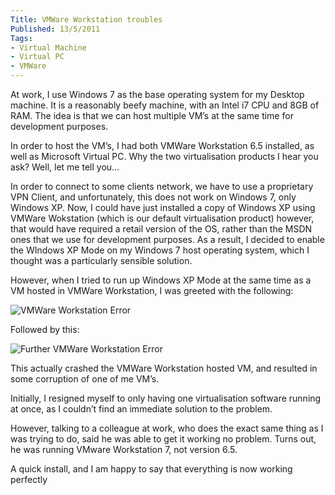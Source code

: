 ```yaml
---
Title: VMWare Workstation troubles
Published: 13/5/2011
Tags:
- Virtual Machine
- Virtual PC
- VMWare
---
```


At work, I use Windows 7 as the base operating system for my Desktop machine. It is a reasonably beefy machine, with an Intel i7 CPU and 8GB of RAM. The idea is that we can host multiple VM’s at the same time for development purposes.

In order to host the VM’s, I had both VMWare Workstation 6.5 installed, as well as Microsoft Virtual PC. Why the two virtualisation products I hear you ask? Well, let me tell you...

In order to connect to some clients network, we have to use a proprietary VPN Client, and unfortunately, this does not work on Windows 7, only Windows XP. Now, I could have just installed a copy of Windows XP using VMWare Wokstation (which is our default virtualisation product) however, that would have required a retail version of the OS, rather than the MSDN ones that we use for development purposes. As a result, I decided to enable the WIndows XP Mode on my Windows 7 host operating system, which I thought was a particularly sensible solution.

However, when I tried to run up Windows XP Mode at the same time as a VM hosted in VMWare Workstation, I was greeted with the following:

![VMWare Workstation Error](https://gep13wpstorage.blob.core.windows.net/gep13/2011/5/13/image.png)

Followed by this:

![Further VMWare Workstation Error](https://gep13wpstorage.blob.core.windows.net/gep13/2011/5/13/image_3.png)

This actually crashed the VMWare Workstation hosted VM, and resulted in some corruption of one of me VM’s.

Initially, I resigned myself to only having one virtualisation software running at once, as I couldn’t find an immediate solution to the problem.

However, talking to a colleague at work, who does the exact same thing as I was trying to do, said he was able to get it working no problem. Turns out, he was running VMware Workstation 7, not version 6.5.

A quick install, and I am happy to say that everything is now working perfectly
